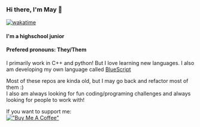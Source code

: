 ### Hi there, I'm May 👋
[![wakatime](https://wakatime.com/badge/user/a9ee50af-034e-4d54-beff-351c7a3ae5b0.svg)](https://wakatime.com/@a9ee50af-034e-4d54-beff-351c7a3ae5b0)
#### I'm a highschool junior 
#### Prefered pronouns: They/Them
<!--
**RyanD524/RyanD524** is a ✨ _special_ ✨ repository because its `README.md` (this file) appears on your GitHub profile.-->
I primarily work in C++ and python! But I love learning new languages.
I also am developing my own language called [BlueScript](https://github.com/MayD524/CBluescirpt)


Most of these repos are kinda old, but I may go back and refactor most of them :)<br>
I also am always looking for fun coding/programing challenges and always looking for people to work with!

If you want to support me:<br>
[!["Buy Me A Coffee"](https://www.buymeacoffee.com/assets/img/custom_images/orange_img.png)](https://www.buymeacoffee.com/mayd524)
